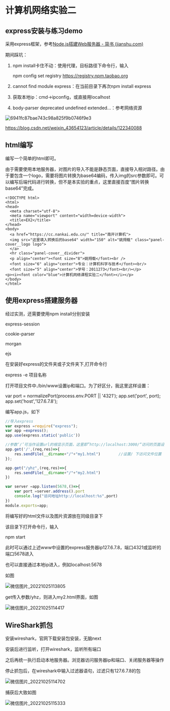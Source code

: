 # 计算机网络实验二

## express安装与练习demo

采用express框架，参考[Node.js搭建Web服务器 - 简书 (jianshu.com)](https://www.jianshu.com/p/a05835de5853)

期间踩坑：

1. npm install卡住不动：使用代理，目标路径下命令行，输入

   npm config set registry https://registry.npm.taobao.org

2. cannot find module express：在当前目录下再次npm install express

3. 获取本地ip：cmd->ipconfig，或直接用localhost

4. body-parser deprecated undefined extended...：参考网络资源

![6941fc87bae743c98a825f9b0746f9e3](E:\workplace\network_ex\ex2\ex_report\6941fc87bae743c98a825f9b0746f9e3.png)

https://blog.csdn.net/weixin_43654123/article/details/122340088

## html编写

编写一个简单的html即可。

由于需要使用本地服务器，对图片的导入不能是静态页面，直接导入相对路径。由于要包含一个logo，需要将图片转换为base64编码，传入img的src参数即可。可以编写后端代码进行转换，但不是本实验的重点，这里直接百度“图片转换base64”完成。

```
<!DOCTYPE html>
<html>
<head>
  <meta charset="utf-8">
  <meta name="viewport" content="width=device-width">
  <title>EX2</title>
</head>
<body>
  <a href="https://cc.nankai.edu.cn/" title="南开计算机">
  <img src="这里填入转换后的base64" width="150" alt="姚翙载" class="panel-cover__logo logo">
  </a>
  <hr class="panel-cover__divider">
  <p align="center"><font size="8">姚翙载</font><br />
  <font size="6" align="center">专业：计算机科学与技术</font><br/>
  <font size="5" align="center">学号：2011273</font><br/></p>
<p><i><font color="blue">计算机网络课程实验二</font></i></p>
</body>
</html>
```



## 使用express搭建服务器

经过实测，还需要使用npm install分别安装

express-session

cookie-parser

morgan

ejs

在安装好express的文件夹或子文件夹下,打开命令行

express -e 项目名称

打开项目文件中./bin/www设置ip和端口。为了好区分，我这里这样设置：

var port = normalizePort(process.env.PORT || '4321');
app.set('port', port);
app.set('host','127.6.7.8');



编写app.js，如下

```javascript
//导入express
var express =require("express");
var app =express();
app.use(express.static('public'))

//参数‘/’可当作设置url的根显示页面，这里即”http://localhost:3000/“访问的页面设置为index.html
app.get('/',(req,res)=>{
    res.sendFile(__dirname+"/"+"my1.html")        //设置/ 下访问文件位置
});

app.get("/yhz",(req,res)=>{
    res.sendFile(__dirname+"/"+"my2.html")        
})

var server =app.listen(5678,()=>{
    var port =server.address().port
    console.log("访问地址http://localhost:%s",port)
})
module.exports=app;
```

将编写好的html文件以及图片资源放在同级目录下

该目录下打开命令行，输入

npm start

此时可以通过上述www中设置的express服务器ip127.6.7.8，端口4321或监听的端口5678进入

也可以直接通过本地ip进入，例如localhost:5678

如图

![微信图片_20221025113805](E:\workplace\network_ex\ex2\ex_report\微信图片_20221025113805.png)

get传入参数/yhz，则进入my2.html界面，如图



![微信图片_20221025114417](E:\workplace\network_ex\ex2\ex_report\微信图片_20221025114417.png)

## WireShark抓包

安装wireshark，官网下载安装包安装，无脑next

安装后进行监听，打开wireshark，监听所有端口

之后再统一执行启动本地服务器。浏览器访问服务器ip和端口、关闭服务器等操作

停止抓包后，在wireshark中输入过滤器语句，过滤只有127.6.7.8的包

![微信图片_20221025114702](E:\workplace\network_ex\ex2\ex_report\微信图片_20221025114702.png)

捕获后大致如图

![微信图片_20221025115333](E:\workplace\network_ex\ex2\ex_report\微信图片_20221025115333.png)